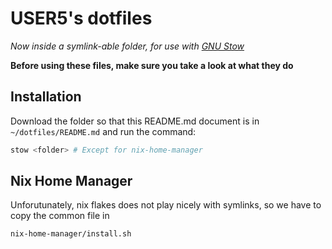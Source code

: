 # USER5's dotfiles

_Now inside a symlink-able folder, for use with [GNU Stow](https://www.gnu.org/software/stow/)_

**Before using these files, make sure you take a look at what they do**

## Installation

Download the folder so that this README.md document is in `~/dotfiles/README.md` and run the command:

```bash
stow <folder> # Except for nix-home-manager
```

## Nix Home Manager

Unforutunately, nix flakes does not play nicely with symlinks, so we have to copy the common file in

```bash
nix-home-manager/install.sh
```

